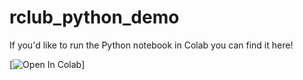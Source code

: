 # rclub_python_demo
If you'd like to run the Python notebook in Colab you can find it here!

[![Open In Colab](https://colab.research.google.com/github/nathanielnyema/rclub_python_demo/blob/main/data_viz_demo_rclub.ipynb)]
